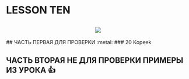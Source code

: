 # LESSON TEN
<h2 align="center">
<img src="https://thumbs.gfycat.com/ComplexAfraidLadybug-max-1mb.gif" >
</h2>
## ЧАСТЬ ПЕРВАЯ ДЛЯ ПРОВЕРКИ :metal:
### 20 Kopeek

## ЧАСТЬ ВТОРАЯ НЕ ДЛЯ ПРОВЕРКИ ПРИМЕРЫ ИЗ УРОКА :+1:
##
##